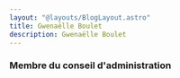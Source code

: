 ```yaml
---
layout: "@layouts/BlogLayout.astro"
title: Gwenaëlle Boulet
description: Gwenaëlle Boulet
---
```


### Membre du conseil d'administration

